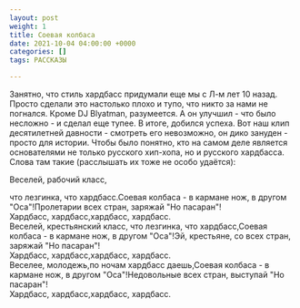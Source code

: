 ```yaml
---
layout: post
weight: 1
title: Соевая колбаса
date: 2021-10-04 04:00:00 +0000
categories: []
tags: РАССКАЗЫ

---
```

Занятно, что стиль хардбасс придумали еще мы с Л-м лет 10 назад. Просто сделали это настолько плохо и тупо, что никто за нами не погнался. Кроме DJ Blyatman, разумеется. А он улучшил - что было несложно - и сделал еще тупее. В итоге, добился успеха. Вот наш клип десятилетней давности - смотреть его невозможно, он дико зануден - просто для истории. Чтобы было понятно, кто на самом деле является основателями не только русского хип-хопа, но и русского хардбасса. Слова там такие (расслышать их тоже не особо удаётся):

Веселей, рабочий класс, 

что лезгинка, что хардбасс.Соевая колбаса - в кармане нож, в другом "Оса"!Пролетарии всех стран, заряжай "Но пасаран"!  
Хардбасс, хардбасс,хардбасс, хардбасс.  
Веселей, крестьянский класс, что лезгинка, что хардбасс,Соевая колбаса - в кармане нож, в другом "Оса"!Эй, крестьяне, со всех стран, заряжай "Но пасаран"!  
Хардбасс, хардбасс,хардбасс, хардбасс.  
Веселее, молодежь,по ночам хардбасс даешь,Соевая колбаса - в кармане нож, в другом "Оса"!Недовольные всех стран, выступай "Но пасаран"!  
Хардбасс, хардбасс,хардбасс, хардбасс.
